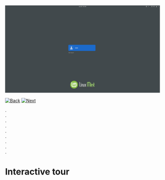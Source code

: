 ![Panel style](../img/2_gdm3.png)

[![Back](../img/button_back_2)](https://github.com/pl453s/linux-mint-gnome/blob/main/tour/1_boot.md#interactive-tour)
[![Next](../img/button_next_2)](https://github.com/pl453s/linux-mint-gnome/blob/main/tour/3_desktop_dock_show_dark.md#interactive-tour)

.  
.  
.  
.  
.  
.  
.  
.  
.  

# Interactive tour
